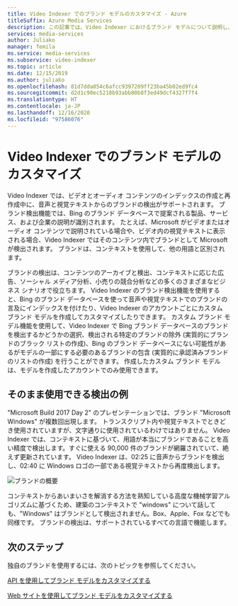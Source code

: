 ```yaml
---
title: Video Indexer でのブランド モデルのカスタマイズ - Azure
titleSuffix: Azure Media Services
description: この記事では、Video Indexer におけるブランド モデルについて説明し、そのカスタマイズ方法の概要を示します。
services: media-services
author: Juliako
manager: femila
ms.service: media-services
ms.subservice: video-indexer
ms.topic: article
ms.date: 12/15/2019
ms.author: juliako
ms.openlocfilehash: 81d7dda854c6afcc9397289ff23ba45b02ed9fc4
ms.sourcegitcommit: d2d1c90ec5218b93abb80b8f3ed49dcf4327f7f4
ms.translationtype: HT
ms.contentlocale: ja-JP
ms.lasthandoff: 12/16/2020
ms.locfileid: "97586076"
---
```

# <a name="customize-a-brands-model-in-video-indexer"></a>Video Indexer でのブランド モデルのカスタマイズ

Video Indexer では、ビデオとオーディオ コンテンツのインデックスの作成と再作成中に、音声と視覚テキストからのブランドの検出がサポートされます。 ブランド検出機能では、Bing のブランド データベースで提案される製品、サービス、および企業の説明が識別されます。 たとえば、Microsoft がビデオまたはオーディオ コンテンツで説明されている場合や、ビデオ内の視覚テキストに表示される場合、Video Indexer ではそのコンテンツ内でブランドとして Microsoft が検出されます。 ブランドは、コンテキストを使用して、他の用語と区別されます。

ブランドの検出は、コンテンツのアーカイブと検出、コンテキストに応じた広告、ソーシャル メディア分析、小売りの競合分析などの多くのさまざまなビジネス シナリオで役立ちます。 Video Indexer のブランド検出機能を使用すると、Bing のブランド データベースを使って音声や視覚テキストでのブランドの言及にインデックスを付けたり、Video Indexer のアカウントごとにカスタム ブランド モデルを作成してカスタマイズしたりできます。 カスタム ブランド モデル機能を使用して、Video Indexer で Bing ブランド データベースのブランドを検出するかどうかの選択、検出される特定のブランドの除外 (実質的にブランドのブラック リストの作成)、Bing のブランド データベースにない可能性があるがモデルの一部にする必要のあるブランドの包含 (実質的に承認済みブランドのリストの作成) を行うことができます。 作成したカスタム ブランド モデルは、モデルを作成したアカウントでのみ使用できます。

## <a name="out-of-the-box-detection-example"></a>そのまま使用できる検出の例

"Microsoft Build 2017 Day 2" のプレゼンテーションでは、ブランド "Microsoft Windows" が複数回出現します。 トランスクリプト内や視覚テキストでときどき使用されていますが、文字通りに使用されているわけではありません。 Video Indexer では、コンテキストに基づいて、用語が本当にブランドであることを高い精度で検出します。すぐに使える 90,000 件のブランドが網羅されていて、絶えず更新されています。 Video Indexer は、02:25 に音声からブランドを検出し、02:40 に Windows ロゴの一部である視覚テキストから再度検出します。

![ブランドの概要](./media/content-model-customization/brands-overview.png)

コンテキストからあいまいさを解消する方法を熟知している高度な機械学習アルゴリズムに基づくため、建築のコンテキストで "windows" について話しても、"Windows" はブランドとして検出されません。Box、Apple、Fox などでも同様です。 ブランドの検出は、サポートされているすべての言語で機能します。  

## <a name="next-steps"></a>次のステップ

独自のブランドを使用するには、次のトピックを参照してください。

[API を使用してブランド モデルをカスタマイズする](customize-brands-model-with-api.md)

[Web サイトを使用してブランド モデルをカスタマイズする](customize-brands-model-with-website.md)
